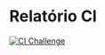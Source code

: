 # Relatório CI

[![CI Challenge](https://github.com/PauloLuczensky/C214/actions/workflows/ci.yml/badge.svg)](https://github.com/PauloLuczensky/C214/actions/workflows/ci.yml)
